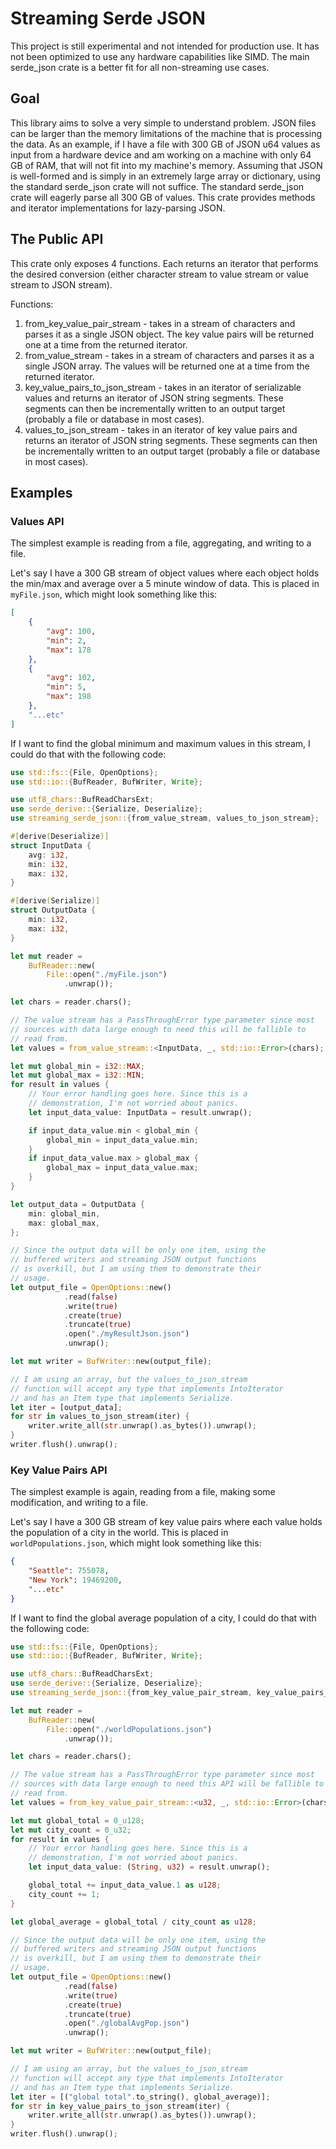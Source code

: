 # Streaming Serde JSON

This project is still experimental and not intended for production use. It has
not been optimized to use any hardware capabilities like SIMD. The main
serde_json crate is a better fit for all non-streaming use cases.

## Goal

This library aims to solve a very simple to understand problem. JSON files can
be larger than the memory limitations of the machine that is processing the
data. As an example, if I have a file with 300 GB of JSON u64 values as input
from a hardware device and am working on a machine with only 64 GB of RAM, that
will not fit into my machine's memory. Assuming that JSON is well-formed and is
simply in an extremely large array or dictionary, using the standard serde_json
crate will not suffice. The standard serde_json crate will eagerly parse all 300
GB of values. This crate provides methods and iterator implementations for
lazy-parsing JSON.

## The Public API

This crate only exposes 4 functions. Each returns an iterator that performs the
desired conversion (either character stream to value stream or value stream to
JSON stream).

Functions:

1. from_key_value_pair_stream - takes in a stream of characters and parses it as
   a single JSON object. The key value pairs will be returned one at a time from
   the returned iterator.
1. from_value_stream - takes in a stream of characters and parses it as a single
   JSON array. The values will be returned one at a time from the returned
   iterator.
1. key_value_pairs_to_json_stream - takes in an iterator of serializable values
   and returns an iterator of JSON string segments. These segments can then be
   incrementally written to an output target (probably a file or database in
   most cases).
1. values_to_json_stream - takes in an iterator of key value pairs and returns
   an iterator of JSON string segments. These segments can then be incrementally
   written to an output target (probably a file or database in most cases).

## Examples

### Values API

The simplest example is reading from a file, aggregating, and writing to a file.

Let's say I have a 300 GB stream of object values where each object holds the
min/max and average over a 5 minute window of data. This is placed in
`myFile.json`, which might look something like this:

```json
[
    {
        "avg": 100,
        "min": 2,
        "max": 178
    },
    {
        "avg": 102,
        "min": 5,
        "max": 198
    },
    "...etc"
]
```

If I want to find the global minimum and maximum values in this stream, I could
do that with the following code:

```rust
use std::fs::{File, OpenOptions};
use std::io::{BufReader, BufWriter, Write};

use utf8_chars::BufReadCharsExt;
use serde_derive::{Serialize, Deserialize};
use streaming_serde_json::{from_value_stream, values_to_json_stream};

#[derive(Deserialize)]
struct InputData {
    avg: i32,
    min: i32,
    max: i32,
}

#[derive(Serialize)]
struct OutputData {
    min: i32,
    max: i32,
}

let mut reader = 
    BufReader::new(
        File::open("./myFile.json")
            .unwrap());

let chars = reader.chars();

// The value stream has a PassThroughError type parameter since most
// sources with data large enough to need this will be fallible to
// read from.
let values = from_value_stream::<InputData, _, std::io::Error>(chars);

let mut global_min = i32::MAX;
let mut global_max = i32::MIN;
for result in values {
    // Your error handling goes here. Since this is a 
    // demonstration, I'm not worried about panics.
    let input_data_value: InputData = result.unwrap(); 

    if input_data_value.min < global_min {
        global_min = input_data_value.min;
    }
    if input_data_value.max > global_max {
        global_max = input_data_value.max;
    }
}

let output_data = OutputData {
    min: global_min,
    max: global_max,
};

// Since the output data will be only one item, using the 
// buffered writers and streaming JSON output functions 
// is overkill, but I am using them to demonstrate their 
// usage.
let output_file = OpenOptions::new()
            .read(false)
            .write(true)
            .create(true)
            .truncate(true)
            .open("./myResultJson.json")
            .unwrap();

let mut writer = BufWriter::new(output_file);

// I am using an array, but the values_to_json_stream
// function will accept any type that implements IntoIterator
// and has an Item type that implements Serialize.
let iter = [output_data];
for str in values_to_json_stream(iter) {
    writer.write_all(str.unwrap().as_bytes()).unwrap();
}
writer.flush().unwrap();
```

### Key Value Pairs API

The simplest example is again, reading from a file, making some modification,
and writing to a file.

Let's say I have a 300 GB stream of key value pairs where each value holds the
population of a city in the world. This is placed in `worldPopulations.json`,
which might look something like this:

```json
{
    "Seattle": 755078,
    "New York": 19469200,
    "...etc"
}
```

If I want to find the global average population of a city, I could do that with 
the following code:

```rust
use std::fs::{File, OpenOptions};
use std::io::{BufReader, BufWriter, Write};

use utf8_chars::BufReadCharsExt;
use serde_derive::{Serialize, Deserialize};
use streaming_serde_json::{from_key_value_pair_stream, key_value_pairs_to_json_stream};

let mut reader = 
    BufReader::new(
        File::open("./worldPopulations.json")
            .unwrap());

let chars = reader.chars();

// The value stream has a PassThroughError type parameter since most
// sources with data large enough to need this API will be fallible to
// read from.
let values = from_key_value_pair_stream::<u32, _, std::io::Error>(chars);

let mut global_total = 0_u128;
let mut city_count = 0_u32;
for result in values {
    // Your error handling goes here. Since this is a 
    // demonstration, I'm not worried about panics.
    let input_data_value: (String, u32) = result.unwrap(); 

    global_total += input_data_value.1 as u128;
    city_count += 1;
}

let global_average = global_total / city_count as u128;

// Since the output data will be only one item, using the 
// buffered writers and streaming JSON output functions 
// is overkill, but I am using them to demonstrate their 
// usage.
let output_file = OpenOptions::new()
            .read(false)
            .write(true)
            .create(true)
            .truncate(true)
            .open("./globalAvgPop.json")
            .unwrap();

let mut writer = BufWriter::new(output_file);

// I am using an array, but the values_to_json_stream
// function will accept any type that implements IntoIterator
// and has an Item type that implements Serialize.
let iter = [("global total".to_string(), global_average)];
for str in key_value_pairs_to_json_stream(iter) {
    writer.write_all(str.unwrap().as_bytes()).unwrap();
}
writer.flush().unwrap();
```
